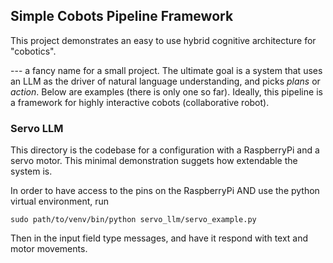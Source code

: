 ## Simple Cobots Pipeline Framework
This project demonstrates an easy to use hybrid cognitive architecture for "cobotics". 

--- a fancy name for a small project. The ultimate goal is a system that uses an LLM as the driver of natural language understanding, and picks _plans_ or _action_. Below are examples (there is only one so far). Ideally, this pipeline is a framework for highly interactive cobots (collaborative robot).


### Servo LLM
This directory is the codebase for a configuration with a RaspberryPi and a servo motor. This minimal demonstration suggets how extendable the system is.

In order to have access to the pins on the RaspberryPi AND use the python virtual environment, run
```
sudo path/to/venv/bin/python servo_llm/servo_example.py
```
Then in the input field type messages, and have it respond with text and motor movements.
